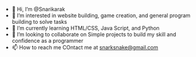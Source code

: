 - 👋 Hi, I’m @Snarikarak
- 👀 I’m interested in website building, game creation, and general program building to solve tasks
- 🌱 I’m currently learning HTML/CSS, Java Script, and Python
- 💞️ I’m looking to collaborate on Simple projects to build my skill and confidence as a programmer
- 📫 How to reach me COntact me at snarksnake@gmail.com

<!---
Snarikarak/Snarikarak is a ✨ special ✨ repository because its `README.md` (this file) appears on your GitHub profile.
You can click the Preview link to take a look at your changes.
--->
